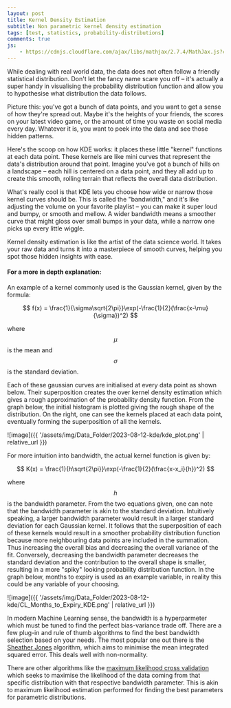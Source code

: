```yaml
---
layout: post
title: Kernel Density Estimation
subtitle: Non parametric kernel density estimation
tags: [test, statistics, probability-distributions]
comments: true
js:
    - https://cdnjs.cloudflare.com/ajax/libs/mathjax/2.7.4/MathJax.js?config=TeX-MML-AM_CHTML
---
```


While dealing with real world data, the data does not often follow a friendly statistical distribution. 
Don't let the fancy name scare you off – it's actually a super handy in visualising the probability distribution function 
and allow you to hypothesise what distribution the data follows.

Picture this: you've got a bunch of data points, and you want to get a sense of how they're spread out. 
Maybe it's the heights of your friends, the scores on your latest video game, or the amount of time you waste on social 
media every day. Whatever it is, you want to peek into the data and see those hidden patterns.

Here's the scoop on how KDE works: it places these little "kernel" functions at each data point. These kernels are like 
mini curves that represent the data's distribution around that point. Imagine you've got a bunch of hills on a landscape
– each hill is centered on a data point, and they all add up to create this smooth, rolling terrain that reflects the 
overall data distribution. 

What's really cool is that KDE lets you choose how wide or narrow those kernel curves should be. This is called the 
"bandwidth," and it's like adjusting the volume on your favorite playlist – you can make it super loud and bumpy, or 
smooth and mellow. A wider bandwidth means a smoother curve that might gloss over small bumps in your data, while a 
narrow one picks up every little wiggle.

Kernel density estimation is like the artist of the data science world. It takes your raw data and turns it into a 
masterpiece of smooth curves, helping you spot those hidden insights with ease. 


#### For a more in depth explanation:

An example of a kernel commonly used is the Gaussian kernel, given by the formula:

$$
f(x) = \frac{1}{\sigma\sqrt{2\pi}}\exp(-\frac{1}{2}(\frac{x-\mu}{\sigma})^2)
$$

where $$\mu$$ is the mean and $$\sigma$$ is the standard deviation.

Each of these gaussian curves are initialised at every data point as shown below. Their superposition creates the over 
kernel density estimation which gives a rough approximation of the probability density function. From the graph below,
the initial histogram is plotted giving the rough shape of the distribution. On the right, one can see the kernels placed at
each data point, eventually forming the superposition of all the kernels.

![image]({{ '/assets/img/Data_Folder/2023-08-12-kde/kde_plot.png' | relative_url }})

For more intuition into bandwidth, the actual kernel function is given by: 

$$
K(x) = \frac{1}{h\sqrt{2\pi}}\exp(-\frac{1}{2}(\frac{x-x_i}{h})^2)
$$

where $$h$$ is the bandwidth parameter. From the two equations given, one can note that the bandwidth parameter is 
akin to the standard deviation. Intuitively speaking, a larger bandwidth parameter would result in a larger standard 
deviation for each Gaussian kernel. It follows that the superposition of each of these kernels would result in a 
smoother probability distribution function because more neighbouring data points are included in the summation. 
Thus increasing the overall bias and decreasing the overall variance of the fit. Conversely, decreasing the bandwidth 
parameter decreases the standard deviation and the contribution to the overall shape is smaller, resulting in a more 
"spiky" looking probability distribution function. In the graph below, months to expiry is used as an example variable, in reality
this could be any variable of your choosing. 

![image]({{ '/assets/img/Data_Folder/2023-08-12-kde/CL_Months_to_Expiry_KDE.png' | relative_url }})

In modern Machine Learning sense, the bandwidth is a hyperparmeter which must be tuned to find the perfect bias-variance
trade off. There are a few plug-in and rule of thumb algorithms to find the best bandwidth selection based on your needs.
The most popular one out there is the [Sheather Jones](https://www.jstor.org/stable/2345597) algorithm, which aims to 
minimise the mean integrated squared error. This deals well with non-normality. 

There are other algorithms like the [maximum likelihood cross validation](https://www.sciencedirect.com/science/article/abs/pii/0010480985900060)
which seeks to maximise the likelihood of the data coming from that specific distribution with that respective bandwidth parameter. This is akin to maximum 
likelihood estimation performed for finding the best parameters for parametric distributions. 


